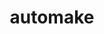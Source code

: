 ---
title: "automake"
layout: cache
categories: [package, develop-2025-04-27]
meta: {"compilers": ["apple-clang@16.0.0", "cce@18.0.0", "gcc@10.5.0", "gcc@11.1.0", "gcc@11.4.0", "gcc@12.3.0", "gcc@12.4.0", "gcc@13.2.0", "gcc@13.3.0", "gcc@7.3.1", "gcc@7.5.0", "intel-oneapi-compilers@2024.1.0", "intel-oneapi-compilers@2025.1.0"], "num_specs": 27, "num_specs_by_stack": {"aws-pcluster-neoverse_v1": 1, "aws-pcluster-x86_64_v4": 3, "build_systems": 1, "data-vis-sdk": 1, "developer-tools-aarch64-linux-gnu": 1, "developer-tools-darwin": 1, "developer-tools-x86_64_v3-linux-gnu": 1, "e4s": 3, "e4s-cray-rhel": 1, "e4s-neoverse-v2": 2, "e4s-oneapi": 2, "e4s-rocm-external": 2, "hep": 1, "ml-darwin-aarch64-mps": 1, "ml-linux-aarch64-cpu": 1, "ml-linux-aarch64-cuda": 1, "ml-linux-x86_64-cpu": 1, "ml-linux-x86_64-cuda": 1, "ml-linux-x86_64-rocm": 1, "radiuss": 3, "radiuss-aws": 2, "radiuss-aws-aarch64": 3, "root": 27, "tutorial": 2}, "oss": ["amzn2", "centos7", "rhel8", "sequoia", "ubuntu18.04", "ubuntu20.04", "ubuntu22.04", "ubuntu24.04"], "platforms": ["darwin", "linux"], "stacks": ["aws-pcluster-neoverse_v1", "aws-pcluster-x86_64_v4", "build_systems", "data-vis-sdk", "developer-tools-aarch64-linux-gnu", "developer-tools-darwin", "developer-tools-x86_64_v3-linux-gnu", "e4s", "e4s-cray-rhel", "e4s-neoverse-v2", "e4s-oneapi", "e4s-rocm-external", "hep", "ml-darwin-aarch64-mps", "ml-linux-aarch64-cpu", "ml-linux-aarch64-cuda", "ml-linux-x86_64-cpu", "ml-linux-x86_64-cuda", "ml-linux-x86_64-rocm", "radiuss", "radiuss-aws", "radiuss-aws-aarch64", "root", "tutorial"], "targets": ["aarch64", "neoverse_v1", "neoverse_v2", "x86_64_v3", "x86_64_v4"], "versions": ["1.15.1", "1.16.5"]}
spec_details: [{"compiler": "gcc@7.3.1", "hash": "2quhudgbxt2tr3ngoynbj4cyhw2rknu6", "os": "amzn2", "platform": "linux", "size": "-", "stacks": ["radiuss-aws-aarch64", "root"], "target": "aarch64", "variants": ["build_system=autotools"], "versions": ["1.16.5"]}, {"compiler": "gcc@10.5.0", "hash": "3badciuxaf3t2rnhde3y4xooehcxqzyi", "os": "centos7", "platform": "linux", "size": "-", "stacks": ["developer-tools-x86_64_v3-linux-gnu", "root"], "target": "x86_64_v3", "variants": ["build_system=autotools"], "versions": ["1.16.5"]}, {"compiler": "gcc@7.5.0", "hash": "3q4tfhfxqokieqj6g67yjytedvczwzkm", "os": "ubuntu18.04", "platform": "linux", "size": "-", "stacks": ["radiuss", "root"], "target": "x86_64_v3", "variants": ["build_system=autotools"], "versions": ["1.15.1"]}, {"compiler": "intel-oneapi-compilers@2025.1.0", "hash": "4nv6pzmx7s3zxsumdsyrjlfjlfj5fpeb", "os": "ubuntu22.04", "platform": "linux", "size": "-", "stacks": ["e4s-oneapi", "root"], "target": "x86_64_v3", "variants": ["build_system=autotools"], "versions": ["1.16.5"]}, {"compiler": "gcc@7.5.0", "hash": "4verwq5uwcat5bb6fmj22hropulceon6", "os": "ubuntu18.04", "platform": "linux", "size": "-", "stacks": ["build_systems", "radiuss", "root"], "target": "x86_64_v3", "variants": ["build_system=autotools"], "versions": ["1.16.5"]}, {"compiler": "gcc@13.2.0", "hash": "536uw5ymb6mexqfmypzxsq3nmajbcszx", "os": "ubuntu24.04", "platform": "linux", "size": "-", "stacks": ["ml-linux-x86_64-cpu", "ml-linux-x86_64-cuda", "ml-linux-x86_64-rocm", "root"], "target": "x86_64_v3", "variants": ["build_system=autotools"], "versions": ["1.16.5"]}, {"compiler": "gcc@11.1.0", "hash": "5ss3qgk5ijop4z2elyff5kf2pk6gmem4", "os": "ubuntu20.04", "platform": "linux", "size": "-", "stacks": ["data-vis-sdk", "root"], "target": "x86_64_v3", "variants": ["build_system=autotools"], "versions": ["1.16.5"]}, {"compiler": "gcc@11.4.0", "hash": "64o3o6pnbgqgmbkq4oxdqsga52c747h4", "os": "ubuntu22.04", "platform": "linux", "size": "-", "stacks": ["e4s-neoverse-v2", "root"], "target": "neoverse_v2", "variants": ["build_system=autotools"], "versions": ["1.16.5"]}, {"compiler": "gcc@7.3.1", "hash": "6qx4gr3iank3jkwzusqblwxewfkdunqq", "os": "amzn2", "platform": "linux", "size": "-", "stacks": ["radiuss-aws", "root"], "target": "x86_64_v3", "variants": ["build_system=autotools"], "versions": ["1.16.5"]}, {"compiler": "gcc@12.4.0", "hash": "7ojmtq4jnkmusd72jbp6xpzgpzpyqrm5", "os": "amzn2", "platform": "linux", "size": "-", "stacks": ["aws-pcluster-neoverse_v1", "root"], "target": "neoverse_v1", "variants": ["build_system=autotools"], "versions": ["1.16.5"]}, {"compiler": "gcc@7.3.1", "hash": "c5fqruoaiobsajtr2pl2ybw64vbbtdp4", "os": "amzn2", "platform": "linux", "size": "-", "stacks": ["radiuss-aws-aarch64", "root"], "target": "aarch64", "variants": ["build_system=autotools"], "versions": ["1.16.5"]}, {"compiler": "intel-oneapi-compilers@2025.1.0", "hash": "e5qipkigmtjvx55sn4zbocglikgexnbm", "os": "ubuntu22.04", "platform": "linux", "size": "-", "stacks": ["e4s-oneapi", "root"], "target": "x86_64_v3", "variants": ["build_system=autotools"], "versions": ["1.16.5"]}, {"compiler": "intel-oneapi-compilers@2024.1.0", "hash": "eb3pmv6iim3rcdmsdgbxy2zux2lpxtvx", "os": "amzn2", "platform": "linux", "size": "-", "stacks": ["aws-pcluster-x86_64_v4", "root"], "target": "x86_64_v3", "variants": ["build_system=autotools"], "versions": ["1.16.5"]}, {"compiler": "intel-oneapi-compilers@2024.1.0", "hash": "eiobmuak2n5kyd5xl5ckudtxluv7dcbz", "os": "amzn2", "platform": "linux", "size": "-", "stacks": ["aws-pcluster-x86_64_v4", "root"], "target": "x86_64_v3", "variants": ["build_system=autotools"], "versions": ["1.16.5"]}, {"compiler": "gcc@11.4.0", "hash": "fbucx55ronu5bvuxuqhehbmk7hnfhkud", "os": "ubuntu22.04", "platform": "linux", "size": "-", "stacks": ["e4s", "e4s-rocm-external", "hep", "root", "tutorial"], "target": "x86_64_v3", "variants": ["build_system=autotools"], "versions": ["1.16.5"]}, {"compiler": "gcc@13.3.0", "hash": "g4gy4wyai7dwwv6x6vn4m47qknqp5dbg", "os": "rhel8", "platform": "linux", "size": "-", "stacks": ["developer-tools-aarch64-linux-gnu", "root"], "target": "aarch64", "variants": ["build_system=autotools"], "versions": ["1.16.5"]}, {"compiler": "gcc@7.5.0", "hash": "huixifwpruijhalfm6qafrzkbdp66cwa", "os": "ubuntu18.04", "platform": "linux", "size": "-", "stacks": ["radiuss", "root"], "target": "x86_64_v3", "variants": ["build_system=autotools"], "versions": ["1.15.1"]}, {"compiler": "gcc@12.3.0", "hash": "jugfma3uwwoj2peciisr5kkeo64qjv7h", "os": "ubuntu22.04", "platform": "linux", "size": "-", "stacks": ["root", "tutorial"], "target": "x86_64_v3", "variants": ["build_system=autotools"], "versions": ["1.16.5"]}, {"compiler": "gcc@11.4.0", "hash": "lfn4c5icdhy3jx5gvvmahsq33smhg2sw", "os": "ubuntu22.04", "platform": "linux", "size": "-", "stacks": ["e4s", "root"], "target": "x86_64_v3", "variants": ["build_system=autotools"], "versions": ["1.16.5"]}, {"compiler": "gcc@13.2.0", "hash": "ltk2e23aalru5nsp23mv6xdt54xnkwhe", "os": "ubuntu24.04", "platform": "linux", "size": "-", "stacks": ["ml-linux-aarch64-cpu", "ml-linux-aarch64-cuda", "root"], "target": "aarch64", "variants": ["build_system=autotools"], "versions": ["1.16.5"]}, {"compiler": "cce@18.0.0", "hash": "n4ld64ymn6emlu7mogsra5gxakke6cly", "os": "rhel8", "platform": "linux", "size": "-", "stacks": ["e4s-cray-rhel", "root"], "target": "x86_64_v3", "variants": ["build_system=autotools"], "versions": ["1.16.5"]}, {"compiler": "gcc@11.4.0", "hash": "qoauic7nhuyv3dydpotovrb6ubd24bbk", "os": "ubuntu22.04", "platform": "linux", "size": "-", "stacks": ["e4s", "e4s-rocm-external", "root"], "target": "x86_64_v3", "variants": ["build_system=autotools"], "versions": ["1.16.5"]}, {"compiler": "gcc@7.3.1", "hash": "rf3ubg2dpjuv56ivhdfeemk5dvlllgag", "os": "amzn2", "platform": "linux", "size": "-", "stacks": ["radiuss-aws-aarch64", "root"], "target": "aarch64", "variants": ["build_system=autotools"], "versions": ["1.16.5"]}, {"compiler": "gcc@7.3.1", "hash": "roi3cdmog4twa66i7x7ucxxpeifodvuw", "os": "amzn2", "platform": "linux", "size": "-", "stacks": ["radiuss-aws", "root"], "target": "x86_64_v3", "variants": ["build_system=autotools"], "versions": ["1.16.5"]}, {"compiler": "gcc@11.4.0", "hash": "rx7jxc7cfkiyakouv5rnkmjfgy55ilra", "os": "ubuntu22.04", "platform": "linux", "size": "-", "stacks": ["e4s-neoverse-v2", "root"], "target": "neoverse_v2", "variants": ["build_system=autotools"], "versions": ["1.16.5"]}, {"compiler": "apple-clang@16.0.0", "hash": "t3qkwuxacsfvtrsol242ysiqghzj37cx", "os": "sequoia", "platform": "darwin", "size": "-", "stacks": ["developer-tools-darwin", "ml-darwin-aarch64-mps", "root"], "target": "aarch64", "variants": ["build_system=autotools"], "versions": ["1.16.5"]}, {"compiler": "intel-oneapi-compilers@2024.1.0", "hash": "xghy6abdxv7utmreun4qjryas7j4msbq", "os": "amzn2", "platform": "linux", "size": "-", "stacks": ["aws-pcluster-x86_64_v4", "root"], "target": "x86_64_v4", "variants": ["build_system=autotools"], "versions": ["1.16.5"]}]
---